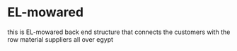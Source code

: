 # EL-mowared

this is EL-mowared back end structure that connects the customers with the row material suppliers all over egypt
